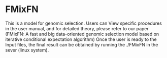 # FMixFN
This is a model for genomic selection.
Users can View specific procedures in the user manual, and for detailed theory, please refer to our paper (FMixFN: A fast and big data-oriented genomic selection model based on iterative conditional expectation algorithm)
Once the user is ready to the Input files, the final result can be obtained by running the ./FMixFN in the sever (linux system).

